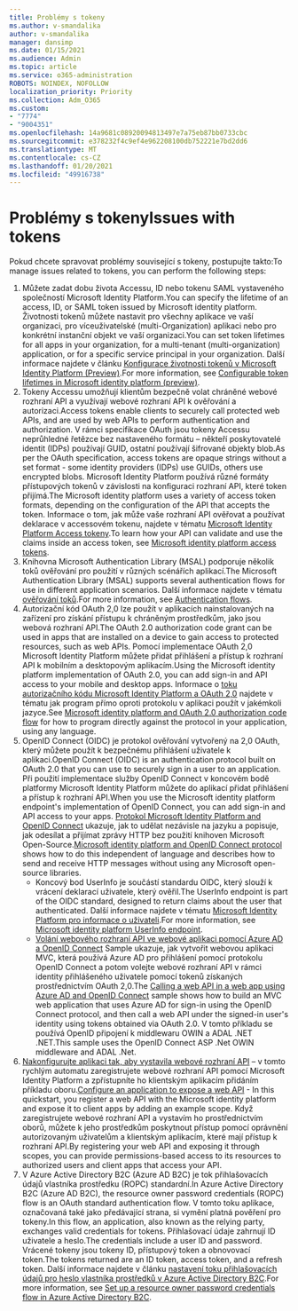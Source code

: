 ```yaml
---
title: Problémy s tokeny
ms.author: v-smandalika
author: v-smandalika
manager: dansimp
ms.date: 01/15/2021
ms.audience: Admin
ms.topic: article
ms.service: o365-administration
ROBOTS: NOINDEX, NOFOLLOW
localization_priority: Priority
ms.collection: Adm_O365
ms.custom:
- "7774"
- "9004351"
ms.openlocfilehash: 14a9681c08920094813497e7a75eb87bb0733cbc
ms.sourcegitcommit: e378232f4c9ef4e962208100db752221e7bd2dd6
ms.translationtype: MT
ms.contentlocale: cs-CZ
ms.lasthandoff: 01/20/2021
ms.locfileid: "49916738"
---
```

# <a name="issues-with-tokens"></a><span data-ttu-id="f8eca-102">Problémy s tokeny</span><span class="sxs-lookup"><span data-stu-id="f8eca-102">Issues with tokens</span></span>

<span data-ttu-id="f8eca-103">Pokud chcete spravovat problémy související s tokeny, postupujte takto:</span><span class="sxs-lookup"><span data-stu-id="f8eca-103">To manage issues related to tokens, you can perform the following steps:</span></span>

1. <span data-ttu-id="f8eca-104">Můžete zadat dobu života Accessu, ID nebo tokenu SAML vystaveného společností Microsoft Identity Platform.</span><span class="sxs-lookup"><span data-stu-id="f8eca-104">You can specify the lifetime of an access, ID, or SAML token issued by Microsoft identity platform.</span></span> <span data-ttu-id="f8eca-105">Životnosti tokenů můžete nastavit pro všechny aplikace ve vaší organizaci, pro víceuživatelské (multi-Organization) aplikaci nebo pro konkrétní instanční objekt ve vaší organizaci.</span><span class="sxs-lookup"><span data-stu-id="f8eca-105">You can set token lifetimes for all apps in your organization, for a multi-tenant (multi-organization) application, or for a specific service principal in your organization.</span></span> <span data-ttu-id="f8eca-106">Další informace najdete v článku [Konfigurace životnosti tokenů v Microsoft Identity Platform (Preview)](https://docs.microsoft.com/azure/active-directory/develop/active-directory-configurable-token-lifetimes).</span><span class="sxs-lookup"><span data-stu-id="f8eca-106">For more information, see [Configurable token lifetimes in Microsoft identity platform (preview)](https://docs.microsoft.com/azure/active-directory/develop/active-directory-configurable-token-lifetimes).</span></span>
2. <span data-ttu-id="f8eca-107">Tokeny Accessu umožňují klientům bezpečně volat chráněné webové rozhraní API a využívají webové rozhraní API k ověřování a autorizaci.</span><span class="sxs-lookup"><span data-stu-id="f8eca-107">Access tokens enable clients to securely call protected web APIs, and are used by web APIs to perform authentication and authorization.</span></span> <span data-ttu-id="f8eca-108">V rámci specifikace OAuth jsou tokeny Accessu neprůhledné řetězce bez nastaveného formátu – někteří poskytovatelé identit (IDPs) používají GUID, ostatní používají šifrované objekty blob.</span><span class="sxs-lookup"><span data-stu-id="f8eca-108">As per the OAuth specification, access tokens are opaque strings without a set format - some identity providers (IDPs) use GUIDs, others use encrypted blobs.</span></span> <span data-ttu-id="f8eca-109">Microsoft Identity Platform používá různé formáty přístupových tokenů v závislosti na konfiguraci rozhraní API, které token přijímá.</span><span class="sxs-lookup"><span data-stu-id="f8eca-109">The Microsoft identity platform uses a variety of access token formats, depending on the configuration of the API that accepts the token.</span></span> <span data-ttu-id="f8eca-110">Informace o tom, jak může vaše rozhraní API ověřovat a používat deklarace v accessovém tokenu, najdete v tématu [Microsoft Identity Platform Access tokeny](https://docs.microsoft.com/azure/active-directory/develop/userinfo#calling-the-userinfo-endpoint).</span><span class="sxs-lookup"><span data-stu-id="f8eca-110">To learn how your API can validate and use the claims inside an access token, see [Microsoft identity platform access tokens](https://docs.microsoft.com/azure/active-directory/develop/userinfo#calling-the-userinfo-endpoint).</span></span>
3. <span data-ttu-id="f8eca-111">Knihovna Microsoft Authentication Library (MSAL) podporuje několik toků ověřování pro použití v různých scénářích aplikací.</span><span class="sxs-lookup"><span data-stu-id="f8eca-111">The Microsoft Authentication Library (MSAL) supports several authentication flows for use in different application scenarios.</span></span> <span data-ttu-id="f8eca-112">Další informace najdete v tématu [ověřování toků](https://docs.microsoft.com/azure/active-directory/develop/msal-authentication-flows#how-each-flow-emits-tokens-and-codes).</span><span class="sxs-lookup"><span data-stu-id="f8eca-112">For more information, see [Authentication flows](https://docs.microsoft.com/azure/active-directory/develop/msal-authentication-flows#how-each-flow-emits-tokens-and-codes).</span></span>
4. <span data-ttu-id="f8eca-113">Autorizační kód OAuth 2,0 lze použít v aplikacích nainstalovaných na zařízení pro získání přístupu k chráněným prostředkům, jako jsou webová rozhraní API.</span><span class="sxs-lookup"><span data-stu-id="f8eca-113">The OAuth 2.0 authorization code grant can be used in apps that are installed on a device to gain access to protected resources, such as web APIs.</span></span> <span data-ttu-id="f8eca-114">Pomocí implementace OAuth 2,0 Microsoft Identity Platform můžete přidat přihlášení a přístup k rozhraní API k mobilním a desktopovým aplikacím.</span><span class="sxs-lookup"><span data-stu-id="f8eca-114">Using the Microsoft identity platform implementation of OAuth 2.0, you can add sign-in and API access to your mobile and desktop apps.</span></span> <span data-ttu-id="f8eca-115">Informace o [toku autorizačního kódu Microsoft Identity Platform a OAuth 2,0](https://docs.microsoft.com/azure/active-directory/develop/v2-oauth2-auth-code-flow#refresh-the-access-token) najdete v tématu jak program přímo oproti protokolu v aplikaci použít v jakémkoli jazyce.</span><span class="sxs-lookup"><span data-stu-id="f8eca-115">See [Microsoft identity platform and OAuth 2.0 authorization code flow](https://docs.microsoft.com/azure/active-directory/develop/v2-oauth2-auth-code-flow#refresh-the-access-token) for how to program directly against the protocol in your application, using any language.</span></span>
5. <span data-ttu-id="f8eca-116">OpenID Connect (OIDC) je protokol ověřování vytvořený na 2,0 OAuth, který můžete použít k bezpečnému přihlášení uživatele k aplikaci.</span><span class="sxs-lookup"><span data-stu-id="f8eca-116">OpenID Connect (OIDC) is an authentication protocol built on OAuth 2.0 that you can use to securely sign in a user to an application.</span></span> <span data-ttu-id="f8eca-117">Při použití implementace služby OpenID Connect v koncovém bodě platformy Microsoft Identity Platform můžete do aplikací přidat přihlášení a přístup k rozhraní API.</span><span class="sxs-lookup"><span data-stu-id="f8eca-117">When you use the Microsoft identity platform endpoint's implementation of OpenID Connect, you can add sign-in and API access to your apps.</span></span> <span data-ttu-id="f8eca-118">[Protokol Microsoft Identity Platform and OpenID Connect](https://docs.microsoft.com/azure/active-directory/develop/v2-protocols-oidc#send-the-sign-in-request) ukazuje, jak to udělat nezávisle na jazyku a popisuje, jak odesílat a přijímat zprávy HTTP bez použití knihoven Microsoft Open-Source.</span><span class="sxs-lookup"><span data-stu-id="f8eca-118">[Microsoft identity platform and OpenID Connect protocol](https://docs.microsoft.com/azure/active-directory/develop/v2-protocols-oidc#send-the-sign-in-request) shows how to do this independent of language and describes how to send and receive HTTP messages without using any Microsoft open-source libraries.</span></span>
    - <span data-ttu-id="f8eca-119">Koncový bod UserInfo je součástí standardu OIDC, který slouží k vrácení deklarací uživatele, který ověřil.</span><span class="sxs-lookup"><span data-stu-id="f8eca-119">The UserInfo endpoint is part of the OIDC standard, designed to return claims about the user that authenticated.</span></span> <span data-ttu-id="f8eca-120">Další informace najdete v tématu [Microsoft Identity Platform pro informace o uživateli](https://docs.microsoft.com/azure/active-directory/develop/userinfo#consider-use-an-id-token-instead).</span><span class="sxs-lookup"><span data-stu-id="f8eca-120">For more information, see [Microsoft identity platform UserInfo endpoint](https://docs.microsoft.com/azure/active-directory/develop/userinfo#consider-use-an-id-token-instead).</span></span>
    - <span data-ttu-id="f8eca-121">[Volání webového rozhraní API ve webové aplikaci pomocí Azure AD a OpenID Connect](https://docs.microsoft.com/samples/azure-samples/active-directory-dotnet-webapp-webapi-openidconnect/active-directory-dotnet-webapp-webapi-openidconnect/) Sample ukazuje, jak vytvořit webovou aplikaci MVC, která používá Azure AD pro přihlášení pomocí protokolu OpenID Connect a potom volejte webové rozhraní API v rámci identity přihlášeného uživatele pomocí tokenů získaných prostřednictvím OAuth 2,0.</span><span class="sxs-lookup"><span data-stu-id="f8eca-121">The [Calling a web API in a web app using Azure AD and OpenID Connect](https://docs.microsoft.com/samples/azure-samples/active-directory-dotnet-webapp-webapi-openidconnect/active-directory-dotnet-webapp-webapi-openidconnect/) sample shows how to build an MVC web application that uses Azure AD for sign-in using the OpenID Connect protocol, and then call a web API under the signed-in user's identity using tokens obtained via OAuth 2.0.</span></span> <span data-ttu-id="f8eca-122">V tomto příkladu se používá OpenID připojení k middlewaru OWIN a ADAL .NET .NET.</span><span class="sxs-lookup"><span data-stu-id="f8eca-122">This sample uses the OpenID Connect ASP .Net OWIN middleware and ADAL .Net.</span></span>
6. <span data-ttu-id="f8eca-123">[Nakonfigurujte aplikaci tak, aby vystavila webové rozhraní API](https://docs.microsoft.com/azure/active-directory/develop/quickstart-configure-app-expose-web-apis) – v tomto rychlým automatu zaregistrujete webové rozhraní API pomocí Microsoft Identity Platform a zpřístupníte ho klientským aplikacím přidáním příkladu oboru.</span><span class="sxs-lookup"><span data-stu-id="f8eca-123">[Configure an application to expose a web API](https://docs.microsoft.com/azure/active-directory/develop/quickstart-configure-app-expose-web-apis) - In this quickstart, you register a web API with the Microsoft identity platform and expose it to client apps by adding an example scope.</span></span> <span data-ttu-id="f8eca-124">Když zaregistrujete webové rozhraní API a vystavím ho prostřednictvím oborů, můžete k jeho prostředkům poskytnout přístup pomocí oprávnění autorizovaným uživatelům a klientským aplikacím, které mají přístup k rozhraní API.</span><span class="sxs-lookup"><span data-stu-id="f8eca-124">By registering your web API and exposing it through scopes, you can provide permissions-based access to its resources to authorized users and client apps that access your API.</span></span>
7. <span data-ttu-id="f8eca-125">V Azure Active Directory B2C (Azure AD B2C) je tok přihlašovacích údajů vlastníka prostředku (ROPC) standardní.</span><span class="sxs-lookup"><span data-stu-id="f8eca-125">In Azure Active Directory B2C (Azure AD B2C), the resource owner password credentials (ROPC) flow is an OAuth standard authentication flow.</span></span> <span data-ttu-id="f8eca-126">V tomto toku aplikace, označovaná také jako předávající strana, si vymění platná pověření pro tokeny.</span><span class="sxs-lookup"><span data-stu-id="f8eca-126">In this flow, an application, also known as the relying party, exchanges valid credentials for tokens.</span></span> <span data-ttu-id="f8eca-127">Přihlašovací údaje zahrnují ID uživatele a heslo.</span><span class="sxs-lookup"><span data-stu-id="f8eca-127">The credentials include a user ID and password.</span></span> <span data-ttu-id="f8eca-128">Vrácené tokeny jsou tokeny ID, přístupový token a obnovovací token.</span><span class="sxs-lookup"><span data-stu-id="f8eca-128">The tokens returned are an ID token, access token, and a refresh token.</span></span> <span data-ttu-id="f8eca-129">Další informace najdete v článku [nastavení toku přihlašovacích údajů pro heslo vlastníka prostředků v Azure Active Directory B2C](https://docs.microsoft.com/azure/active-directory-b2c/add-ropc-policy?tabs=app-reg-ga&pivots=b2c-user-flow).</span><span class="sxs-lookup"><span data-stu-id="f8eca-129">For more information, see [Set up a resource owner password credentials flow in Azure Active Directory B2C](https://docs.microsoft.com/azure/active-directory-b2c/add-ropc-policy?tabs=app-reg-ga&pivots=b2c-user-flow).</span></span> 

